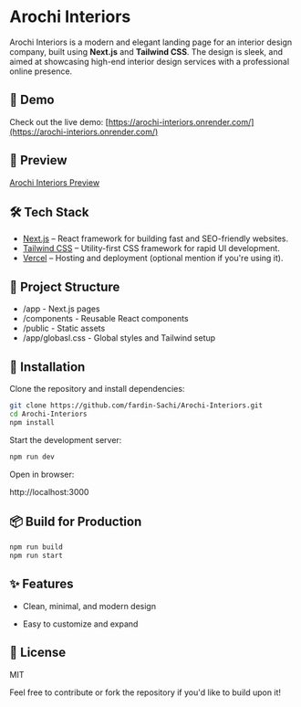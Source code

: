 # Arochi Interiors

Arochi Interiors is a modern and elegant landing page for an interior design company, built using **Next.js** and **Tailwind CSS**. The design is sleek, and aimed at showcasing high-end interior design services with a professional online presence.

## 🚀 Demo

Check out the live demo: [https://arochi-interiors.onrender.com/](https://arochi-interiors.onrender.com/)

## 📸 Preview

[Arochi Interiors Preview](Project_Walkthrough.gif) <!-- Replace with an actual screenshot or remove this line if not available -->

## 🛠 Tech Stack

- [Next.js](https://nextjs.org/) – React framework for building fast and SEO-friendly websites.
- [Tailwind CSS](https://tailwindcss.com/) – Utility-first CSS framework for rapid UI development.
- [Vercel](https://vercel.com/) – Hosting and deployment (optional mention if you're using it).

## 📂 Project Structure

- /app - Next.js pages
- /components - Reusable React components
- /public - Static assets
- /app/globasl.css - Global styles and Tailwind setup


## 🔧 Installation

Clone the repository and install dependencies:

```bash
git clone https://github.com/fardin-Sachi/Arochi-Interiors.git
cd Arochi-Interiors
npm install
```

Start the development server:
```bash
npm run dev
```
Open in browser:

http://localhost:3000

## 📦 Build for Production
```bash
npm run build
npm run start
```
## ✨ Features
- Clean, minimal, and modern design

<!-- Fully responsive layout -->

<!-- Optimized for performance and SEO -->

- Easy to customize and expand

## 📄 License
MIT


Feel free to contribute or fork the repository if you'd like to build upon it!
